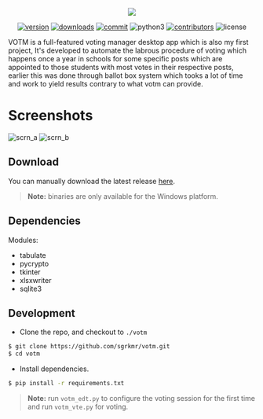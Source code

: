 <p align="center"><img src="https://user-images.githubusercontent.com/57829219/76256135-6d241b80-6275-11ea-96dc-f512f4a0c91a.png")</p>
<p align="center">
 <a href="https://GitHub.com/sgrkmr/votm/releases/", alt="version">
  <img src="https://img.shields.io/github/release/sgrkmr/votm.svg?style=flat-square&color=blueviolet", alt="version"></a>
 <a href="https://GitHub.com/sgrkmr/votm/releases/", alt="downloads"><img src="https://img.shields.io/github/downloads/sgrkmr/votm/total.svg?style=flat-square", alt="downloads"></a>
 <a href="https://github.com/sgrkmr/votm/commits/master", alt="commit"><img src="https://img.shields.io/github/last-commit/sgrkmr/votm?style=flat-square", alt="commit"></a>
 <img src="https://img.shields.io/badge/Python-3.7-blue?style=flat-square", alt="python3">
 <a href="https://GitHub.com/sgrkmr/votm/graphs/contributors/", alt="contributors"><img src="https://img.shields.io/github/contributors/sgrkmr/votm.svg?style=flat-square", alt="contributors"></a>
 <img src="https://img.shields.io/github/license/sgrkmr/votm.svg?style=flat-square", alt="license">
</p>

VOTM is a full-featured voting manager desktop app which is also my first project, It's developed to automate the labrous procedure of voting which happens once a year in schools for some specific posts which are appointed to those students with most votes in their respective posts, earlier this was done through ballot box system which tooks a lot of time and work to yield results contrary to what votm can provide.

# Screenshots
![scrn_a](https://user-images.githubusercontent.com/57829219/76254956-57155b80-6273-11ea-82ec-984872c89c4a.png)
![scrn_b](https://user-images.githubusercontent.com/57829219/76254969-5f6d9680-6273-11ea-9eb9-6dee2628f1f0.png)

## Download
You can manually download the latest release [here](https://github.com/sgrkmr/votm/releases).</br>
>**Note:** binaries are only available for the Windows platform.

## Dependencies
Modules:
  * tabulate
  * pycrypto
  * tkinter
  * xlsxwriter
  * sqlite3
  
## Development
 * Clone the repo, and checkout to `./votm`
 ```sh
 $ git clone https://github.com/sgrkmr/votm.git
 $ cd votm
 ```
 * Install dependencies.
 ```sh
 $ pip install -r requirements.txt
 ```
 >**Note:** run `votm_edt.py` to configure the voting session for the first time and run `votm_vte.py` for voting.
